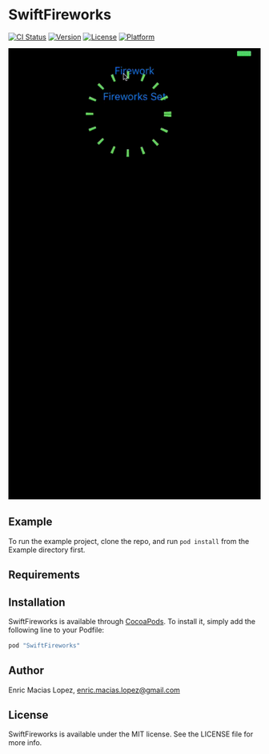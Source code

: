 # SwiftFireworks

[![CI Status](http://img.shields.io/travis/enric_maciaslopez/SwiftFireworks.svg?style=flat)](https://travis-ci.org/enricmacias/SwiftFireworks)
[![Version](https://img.shields.io/cocoapods/v/SwiftFireworks.svg?style=flat)](http://cocoapods.org/pods/SwiftFireworks)
[![License](https://img.shields.io/cocoapods/l/SwiftFireworks.svg?style=flat)](http://cocoapods.org/pods/SwiftFireworks)
[![Platform](https://img.shields.io/cocoapods/p/SwiftFireworks.svg?style=flat)](http://cocoapods.org/pods/SwiftFireworks)

![alt tag](https://github.com/enricmacias/SwiftFireworks/blob/master/Preview/SwiftFireworks.gif)

## Example

To run the example project, clone the repo, and run `pod install` from the Example directory first.

## Requirements

## Installation

SwiftFireworks is available through [CocoaPods](http://cocoapods.org). To install
it, simply add the following line to your Podfile:

```ruby
pod "SwiftFireworks"
```

## Author

Enric Macias Lopez, enric.macias.lopez@gmail.com

## License

SwiftFireworks is available under the MIT license. See the LICENSE file for more info.
